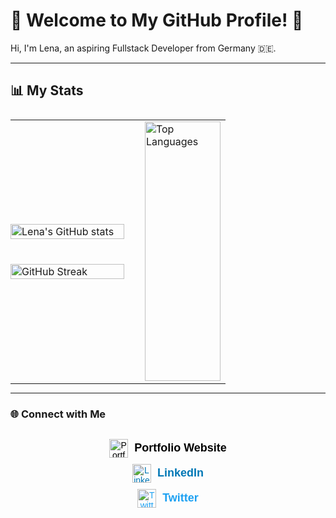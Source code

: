 # 🌟 Welcome to My GitHub Profile! 🌟

Hi, I'm Lena, an aspiring Fullstack Developer from Germany 🇩🇪.  

---

## 📊 My Stats

<div align="center">
    <table style="width: 100%; max-width: 800px; margin: auto; border-collapse: collapse; border: none; display: flex; align-items: stretch;">
        <tr style="display: flex; width: 100%;  display: flex
;
    flex-direction: row;
    align-items: center;
    gap: 25px;">
            <!-- Linker Container: GitHub Stats und GitHub Streaks -->
            <td style="flex: 3; display: flex; flex-direction: column; gap: 20px; border: none; padding: 0;">
                <div style="margin-bottom: 20px; flex: 1;">
                    <img src="https://github-readme-stats.vercel.app/api?username=Lenam0n&show_icons=true&theme=material-palenight" alt="Lena's GitHub stats" width="100%">
                </div>
                <div style="flex: 1;">
                    <img src="https://streak-stats.demolab.com?user=Lenam0n&theme=material-palenight&date_format=M%20j%5B%2C%20Y%5D&mode=weekly" alt="GitHub Streak" width="100%">
                </div>
            </td>
            <!-- Rechter Container: Top Languages -->
            <td style="flex: 2; border: none; display: flex; align-items: center; justify-content: center;">
                <img src="https://github-readme-stats.vercel.app/api/top-langs/?username=Lenam0n&langs_count=8&theme=material-palenight&hide=Shaderlab,HLSL,HTML,CSS" alt="Top Languages" style="max-height: 100%; width: 100%;     height: 415px;">
            </td>
        </tr>
    </table>
</div>

---

### 🌐 Connect with Me
<div align="center" style="margin-top: 30px;">
    <div style="display: inline-flex; flex-direction: column; align-items: center; gap: 10px; font-family: Arial, sans-serif;">
        <a href="https://lenam0n.net" target="_blank" style="text-decoration: none; color: #000; display: flex; align-items: center; gap: 10px;">
            <img src="https://img.icons8.com/ios-filled/50/000000/web-design.png" alt="Portfolio Icon" width="30px" />
            <span style="font-size: 18px; font-weight: bold;">Portfolio Website</span>
        </a>
        <a href="https://www.linkedin.com/in/lenam0n/" target="_blank" style="text-decoration: none; color: #0077b5; display: flex; align-items: center; gap: 10px;">
            <img src="https://img.icons8.com/ios-filled/50/0077b5/linkedin.png" alt="LinkedIn Icon" width="30px" />
            <span style="font-size: 18px; font-weight: bold;">LinkedIn</span>
        </a>
        <a href="https://x.com/Lenam0n" target="_blank" style="text-decoration: none; color: #1da1f2; display: flex; align-items: center; gap: 10px;">
            <img src="https://img.icons8.com/ios-filled/50/1da1f2/twitter.png" alt="Twitter Icon" width="30px" />
            <span style="font-size: 18px; font-weight: bold;">Twitter</span>
        </a>
    </div>
</div>
